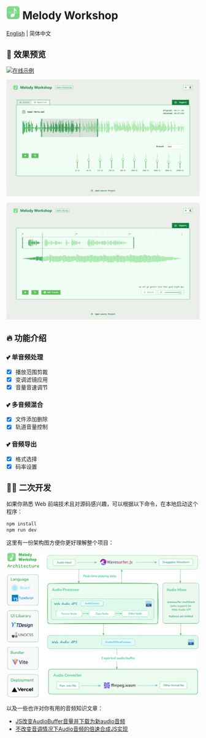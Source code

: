 # <img alt="Logo" src="./public/image/favicon.png" width="35"> Melody Workshop

[English](./README.md) | 简体中文

## 🌷 效果预览
[![在线示例](https://img.shields.io/badge/在线示例-点击查看-palegreen?style=for-the-badge&logo=vercel)](https://melody-workshop.rylan.cn/)

![处理器](./public/image/processor.png)

![混合器](./public/image/mixer.png)

## 🔥 功能介绍

### 💕 单音频处理
- [x] 播放范围剪裁
- [x] 变调滤镜应用
- [x] 音量音速调节

### 💕 多音频混合
- [x] 文件添加删除
- [x] 轨道音量控制

### 💕 音频导出
- [x] 格式选择
- [x] 码率设置

## 🧙🏻 二次开发

如果你熟悉 Web 前端技术且对源码感兴趣，可以根据以下命令，在本地启动这个程序：

```sh
npm install
npm run dev
```

这里有一份架构图方便你更好理解整个项目：

![架构](./public/image/architecture.png)

以及一些也许对你有用的音频知识文章：

- [JS改变AudioBuffer音量并下载为新audio音频](https://www.zhangxinxu.com/wordpress/2023/10/js-web-audio-audiobuffer-volume/)
- [不改变音调情况下Audio音频的倍速合成JS实现](https://www.zhangxinxu.com/wordpress/2024/02/js-audioencoder-backplayrate-audiobuffer/)
